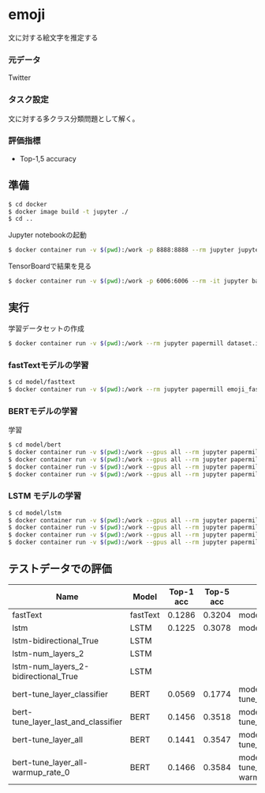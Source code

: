 # emoji

文に対する絵文字を推定する

### 元データ

Twitter

### タスク設定

文に対する多クラス分類問題として解く。

### 評価指標

- Top-1,5 accuracy

## 準備

```sh
$ cd docker
$ docker image build -t jupyter ./
$ cd ..
```

Jupyter notebookの起動

```sh
$ docker container run -v $(pwd):/work -p 8888:8888 --rm jupyter jupyter notebook --ip 0.0.0.0 --allow-root
```

TensorBoardで結果を見る

```sh
$ docker container run -v $(pwd):/work -p 6006:6006 --rm -it jupyter bash -c 'pip install tensorboard && tensorboard --logdir runs --host=0.0.0.0'
```

## 実行

学習データセットの作成

```sh
$ docker container run -v $(pwd):/work --rm jupyter papermill dataset.ipynb output/dataset_out.ipynb -p tweet_file tweets.json -p test_valid_size_per_emoji 500 -p out_dir output
```

### fastTextモデルの学習

```sh
$ cd model/fasttext
$ docker container run -v $(pwd):/work --rm jupyter papermill emoji_fasttext.ipynb output/output.ipynb
```

### BERTモデルの学習

学習


```sh
$ cd model/bert
$ docker container run -v $(pwd):/work --gpus all --rm jupyter papermill model.ipynb output/bert-tune_layer_classifier.ipynb -p data_dir data -p tune_layer classifier -p name bert-tune_layer_classifier
$ docker container run -v $(pwd):/work --gpus all --rm jupyter papermill model.ipynb output/bert-tune_layer_last_and_classifier.ipynb -p data_dir data -p tune_layer last_and_classifier -p name bert-tune_layer_last_and_classifier
$ docker container run -v $(pwd):/work --gpus all --rm jupyter papermill model.ipynb output/bert-tune_layer_all.ipynb -p data_dir data -p tune_layer all -p name bert-tune_layer_all
$ docker container run -v $(pwd):/work --gpus all --rm jupyter papermill model.ipynb output/bert-tune_layer_all-warmup_rate_0.ipynb -p data_dir data -p tune_layer all -p warmup_rate 0 -p name bert-tune_layer_all-warmup_rate_0
```

### LSTM モデルの学習

```sh
$ cd model/lstm
$ docker container run -v $(pwd):/work --gpus all --rm jupyter papermill model.ipynb output/lstm.ipynb -p data_dir "data" -p name lstm
$ docker container run -v $(pwd):/work --gpus all --rm jupyter papermill model.ipynb output/lstm-bidirectional_True.ipynb -p data_dir "data" -p bidirectional True -p name lstm-bidirectional_True
$ docker container run -v $(pwd):/work --gpus all --rm jupyter papermill model.ipynb output/lstm-num_layers_2.ipynb -p data_dir "data" -p num_layers 2 -p name lstm-num_layers_2
$ docker container run -v $(pwd):/work --gpus all --rm jupyter papermill model.ipynb output/lstm-num_layers_2-bidirectional_True.ipynb -p data_dir "data" -p bidirectional True -p num_layers 2 -p name lstm-num_layers_2-bidirectional_True
```

## テストデータでの評価

| Name | Model | Top-1 acc | Top-5 acc | notebook |
| --- | --- | --- | --- | --- |
| fastText | fastText | 0.1286 | 0.3204 | model/fasttext/output.ipynb |
| lstm | LSTM | 0.1225 | 0.3078 | model/lstm/output/lstm.ipynb |
| lstm-bidirectional_True | LSTM | | | |
| lstm-num_layers_2 | LSTM | | | |
| lstm-num_layers_2-bidirectional_True | LSTM | | | |
| bert-tune_layer_classifier | BERT | 0.0569 | 0.1774 | model/bert/output/bert-tune_layer_classifier.ipynb |
| bert-tune_layer_last_and_classifier | BERT | 0.1456 | 0.3518 | model/bert/output/bert-tune_layer_last_and_classifier.ipynb |
| bert-tune_layer_all | BERT | 0.1441 | 0.3547 | model/bert/output/bert-tune_layer_all.ipynb |
| bert-tune_layer_all-warmup_rate_0 | BERT | 0.1466 | 0.3584 | model/bert/output/bert-tune_layer_all-warmup_rate_0.ipynb |